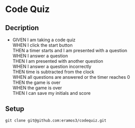 # Code Quiz

## Decription

* GIVEN I am taking a code quiz<br>
WHEN I click the start button<br>
THEN a timer starts and I am presented with a question<br>
WHEN I answer a question<br>
THEN I am presented with another question<br>
WHEN I answer a question incorrectly<br>
THEN time is subtracted from the clock<br>
WHEN all questions are answered or the timer reaches 0<br>
THEN the game is over<br>
WHEN the game is over<br>
THEN I can save my initials and score<br>
## Setup
```
git clone git@github.com:eramos3/codequiz.git
```
<!-- [working deployed link recording]() -->

<!-- ![Code Quiz Screenshot](./assets/images/codequiz.png) -->

<!-- [PasswordGenerator page]() -->